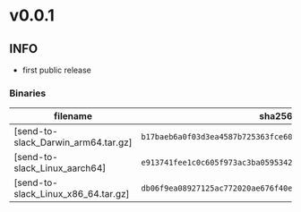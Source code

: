 # v0.0.1

## INFO
- first public release

### Binaries

filename | sha256 hash
-------- | ------------
[send-to-slack_Darwin_arm64.tar.gz] | `b17baeb6a0f03d3ea4587b725363fce605d46e5e1cf4ae32d3a72897a082c59f`
[send-to-slack_Linux_aarch64] | `e913741fee1c0c605f973ac3ba05953422da9996cf7c850c24f6fd5cc970f468`
[send-to-slack_Linux_x86_64.tar.gz] | `db06f9ea08927125ac772020ae676f40ee9b24526105cad770231724e74dd5c1`

